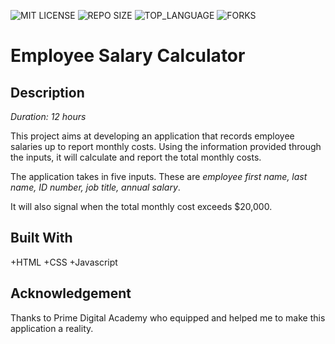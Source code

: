 ![MIT LICENSE](https://img.shields.io/github/license/scottbromander/the_marketplace.svg?style=flat-square)
![REPO SIZE](https://img.shields.io/github/repo-size/scottbromander/the_marketplace.svg?style=flat-square)
![TOP_LANGUAGE](https://img.shields.io/github/languages/top/scottbromander/the_marketplace.svg?style=flat-square)
![FORKS](https://img.shields.io/github/forks/scottbromander/the_marketplace.svg?style=social)

# Employee Salary Calculator

## Description
_Duration: 12 hours_

This project aims at developing an application that records employee salaries up to report monthly costs. Using the information provided through the inputs, it will calculate and report the total monthly costs. 

The application  takes in five inputs. These are _employee first name, last name, ID number, job title, annual salary_.

It will also signal when the total monthly cost exceeds $20,000.

## Built With
  +HTML
  +CSS
  +Javascript

## Acknowledgement

Thanks to Prime Digital Academy who equipped and helped me to make this application a reality.

